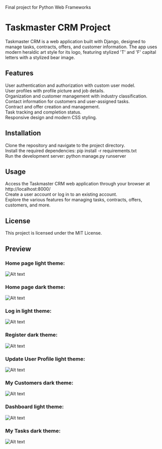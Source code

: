 Final project for Python Web Frameworks

# Taskmaster CRM Project
Taskmaster CRM is a web application built with Django, designed to manage tasks, contracts, offers, and customer information. The app uses modern heraldic art style for its logo, featuring stylized 'T' and 'F' capital letters with a stylized bear image.

## Features
User authentication and authorization with custom user model.<br>
User profiles with profile picture and job details.<br>
Organization and customer management with industry classification.<br>
Contact information for customers and user-assigned tasks.<br>
Contract and offer creation and management.<br>
Task tracking and completion status.<br>
Responsive design and modern CSS styling.<br>

## Installation
Clone the repository and navigate to the project directory.<br>
Install the required dependencies: pip install -r requirements.txt <br>
Run the development server: python manage.py runserver

## Usage
Access the Taskmaster CRM web application through your browser at http://localhost:8000/<br>
Create a user account or log in to an existing account.<br>
Explore the various features for managing tasks, contracts, offers, customers, and more.<br>

## License
This project is licensed under the MIT License.


## Preview
### Home page light theme:
![Alt text](https://github.com/mi6oo6im/my_python_training/blob/main/web/Home_light_theme.png?raw=true "Home page light theme")
### Home page dark theme:
![Alt text](https://github.com/mi6oo6im/my_python_training/blob/main/web/Home_dark_theme.png?raw=true "Home page dark theme")
### Log in light theme:
![Alt text](https://github.com/mi6oo6im/my_python_training/blob/main/web/log_in_light.png?raw=true "Log in Light theme")
### Register dark theme:
![Alt text](https://github.com/mi6oo6im/my_python_training/blob/main/web/Register_dark.png?raw=true "Register dark theme")
### Update User Profile light theme:
![Alt text](https://github.com/mi6oo6im/my_python_training/blob/main/web/Update_user_profile.png?raw=true "Update user profile Light theme")
### My Customers dark theme:
![Alt text](https://github.com/mi6oo6im/my_python_training/blob/main/web/My_customers_dark.png?raw=true "My customers dark theme")
### Dashboard light theme:
![Alt text](https://github.com/mi6oo6im/my_python_training/blob/main/web/Dashboard_light.png?raw=true "Dashboard light theme")
### My Tasks dark theme:
![Alt text](https://github.com/mi6oo6im/my_python_training/blob/main/web/My_tasks_dark.png?raw=true "My tasks dark theme")
